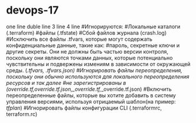 # devops-17
one line
duble line
3 line
4 line
#Игнорируются: 
#Локальные каталоги (.terraform)
#файлы (.tfstate)
#Сбой файлов журнала (crash.log)
#Исключить все файлы .tfvars, которые могут содержать конфиденциальные данные, такие как:
#пароль, секретные ключи и другие секреты. Они не должны быть частью версии контроля, поскольку они являются точками данных, которые потенциально чувствительны и подвержены измениям в зависимости от окружающей среды. (*.tfvars, *.tfvars.json)
#Игнорировать файлы переопределения, поскольку они обычно используются для локального переопределения ресурсов и так далее
#не зарегистрированы в (override.tf,override.tf.json,*_override.tf,*_override.tf.json) 
#Включить переопределенные файлы, которые вы хотите добавить в систему управления версиями, используя отрицаемый шаблон(на пример: *tfplan*)
#Игнорировать файлы конфигурации CLI (.terraformrc, terraform.rc)
